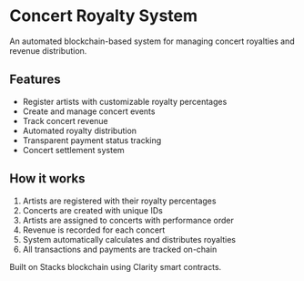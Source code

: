 # Concert Royalty System

An automated blockchain-based system for managing concert royalties and revenue distribution.

## Features

- Register artists with customizable royalty percentages
- Create and manage concert events
- Track concert revenue
- Automated royalty distribution
- Transparent payment status tracking
- Concert settlement system

## How it works

1. Artists are registered with their royalty percentages
2. Concerts are created with unique IDs
3. Artists are assigned to concerts with performance order
4. Revenue is recorded for each concert
5. System automatically calculates and distributes royalties
6. All transactions and payments are tracked on-chain

Built on Stacks blockchain using Clarity smart contracts.

